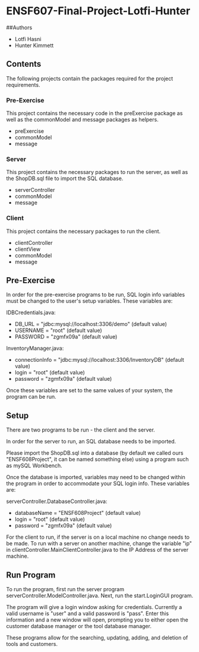 # ENSF607-Final-Project-Lotfi-Hunter

##Authors

- Lotfi Hasni
- Hunter Kimmett

## Contents

The following projects contain the packages required for the project requirements.

### Pre-Exercise

This project contains the necessary code in the preExercise package as well as the commonModel and message packages as helpers.

- preExercise
- commonModel
- message

### Server

This project contains the necessary packages to run the server, as well as the ShopDB.sql file to import the SQL database.

- serverController
- commonModel
- message

### Client

This project contains the necessary packages to run the client.

- clientController
- clientView
- commonModel
- message


## Pre-Exercise

In order for the pre-exercise programs to be run, SQL login info variables must be changed to the user's setup variables. These variables are:

IDBCredentials.java:

- DB_URL 		= "jdbc:mysql://localhost:3306/demo"		(default value)
- USERNAME 	= "root"									(default value)
- PASSWORD		= "zgmfx09a"								(default value)


InventoryManager.java:
- connectionInfo = "jdbc:mysql://localhost:3306/InventoryDB"        (default value)
- login                 = "root"									(default value)
- password         = "zgmfx09a"								(default value)


Once these variables are set to the same values of your system, the program can be run.


## Setup

There are two programs to be run - the client and the server.

In order for the server to run, an SQL database needs to be imported.

Please import the ShopDB.sql into a database (by default we called ours "ENSF608Project", it can be named something else) using a program such as mySQL Workbench.

Once the database is imported, variables may need to be changed within the program in order to accommodate your SQL login info. These variables are:

serverController.DatabaseController.java:
- databaseName	= "ENSF608Project"	(default value)
- login 			= "root"				(default value)
- password 		= "zgmfx09a"			(default value)

For the client to run, if the server is on a local machine no change needs to be made. To run with a server on another machine, change the variable "ip" in clientController.MainClientController.java to the IP Address of the server machine.

## Run Program

To run the program, first run the server program serverController.ModelController.java. Next, run the start.LoginGUI program.

The program will give a login window asking for credentials. Currently a valid username is "user" and a valid password is "pass". Enter this information and a new window will open, prompting you to either open the customer database manager or the tool database manager.

These programs allow for the searching, updating, adding, and deletion of tools and customers.

